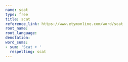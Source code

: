 ```yaml
---
name: scat
type: free
title: scat
reference_link: https://www.etymonline.com/word/scat
root_name: 
root_language: 
denotation: 
word_sums:
- sum: 'Scat + '
  respelling: scat
---
```

